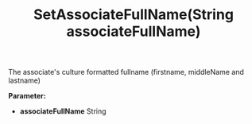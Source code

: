 ﻿---
uid: crmscript_ref_NSContact_SetAssociateFullName
title: SetAssociateFullName(String associateFullName)
intellisense: NSContact.SetAssociateFullName
keywords: NSContact, GetAssociateFullName
so.topic: reference
---

The associate's culture formatted fullname (firstname, middleName and lastname)

**Parameter:** 
 - **associateFullName** String

